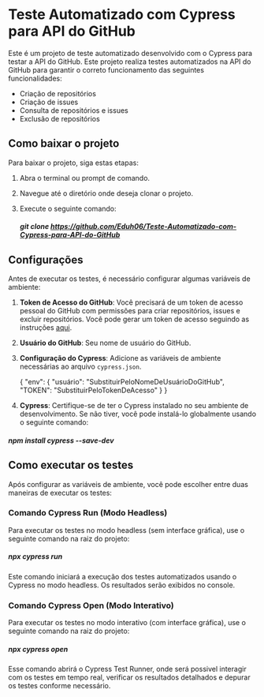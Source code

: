 # Teste Automatizado com Cypress para API do GitHub

Este é um projeto de teste automatizado desenvolvido com o Cypress para testar a API do GitHub. Este projeto realiza testes automatizados na API do GitHub para garantir o correto funcionamento das seguintes funcionalidades:

- Criação de repositórios
- Criação de issues
- Consulta de repositórios e issues
- Exclusão de repositórios
 
## Como baixar o projeto

Para baixar o projeto, siga estas etapas:

1. Abra o terminal ou prompt de comando.
2. Navegue até o diretório onde deseja clonar o projeto.
3. Execute o seguinte comando:

   ##### git clone https://github.com/Eduh06/Teste-Automatizado-com-Cypress-para-API-do-GitHub

## Configurações

Antes de executar os testes, é necessário configurar algumas variáveis de ambiente:

1. **Token de Acesso do GitHub**: Você precisará de um token de acesso pessoal do GitHub com permissões para criar repositórios, issues e excluir repositórios. Você pode gerar um token de acesso seguindo as instruções [aqui](https://docs.github.com/en/github/authenticating-to-github/keeping-your-account-and-data-secure/creating-a-personal-access-token).

2. **Usuário do GitHub**: Seu nome de usuário do GitHub.

3. **Configuração do Cypress**: Adicione as variáveis de ambiente necessárias ao arquivo `cypress.json`. 
   
   {
     "env": {
       "usuário": "SubstituirPeloNomeDeUsuárioDoGitHub",
       "TOKEN": "SubstituirPeloTokenDeAcesso"
     }
   }

4. **Cypress**: Certifique-se de ter o Cypress instalado no seu ambiente de desenvolvimento. Se não tiver, você pode instalá-lo globalmente usando o seguinte comando:

##### npm install cypress --save-dev


## Como executar os testes

Após configurar as variáveis de ambiente, você pode escolher entre duas maneiras de executar os testes:

### Comando Cypress Run (Modo Headless)

Para executar os testes no modo headless (sem interface gráfica), use o seguinte comando na raiz do projeto:

##### npx cypress run


Este comando iniciará a execução dos testes automatizados usando o Cypress no modo headless. Os resultados serão exibidos no console.

### Comando Cypress Open (Modo Interativo)

Para executar os testes no modo interativo (com interface gráfica), use o seguinte comando na raiz do projeto:

##### npx cypress open


Esse comando abrirá o Cypress Test Runner, onde será possivel interagir com os testes em tempo real, verificar os resultados detalhados e depurar os testes conforme necessário.


